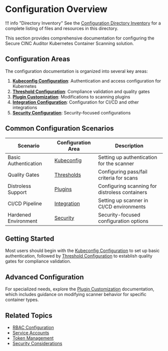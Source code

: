 # Configuration Overview

!!! info "Directory Inventory"
    See the [Configuration Directory Inventory](inventory.md) for a complete listing of files and resources in this directory.

This section provides comprehensive documentation for configuring the Secure CINC Auditor Kubernetes Container Scanning solution.

## Configuration Areas

The configuration documentation is organized into several key areas:

1. **[Kubeconfig Configuration](kubeconfig/index.md)**: Authentication and access configuration for Kubernetes
2. **[Threshold Configuration](thresholds/index.md)**: Compliance validation and quality gates
3. **[Plugin Customization](plugins/index.md)**: Modifications to scanning plugins
4. **[Integration Configuration](integration/index.md)**: Configuration for CI/CD and other integrations
5. **[Security Configuration](security/index.md)**: Security-focused configurations

## Common Configuration Scenarios

| Scenario | Configuration Area | Description |
|----------|-------------------|-------------|
| Basic Authentication | [Kubeconfig](kubeconfig/index.md) | Setting up authentication for the scanner |
| Quality Gates | [Thresholds](thresholds/index.md) | Configuring pass/fail criteria for scans |
| Distroless Support | [Plugins](plugins/index.md) | Configuring scanning for distroless containers |
| CI/CD Pipeline | [Integration](integration/index.md) | Setting up scanner in CI/CD environments |
| Hardened Environment | [Security](security/index.md) | Security-focused configuration options |

## Getting Started

Most users should begin with the [Kubeconfig Configuration](kubeconfig/index.md) to set up basic authentication, followed by [Threshold Configuration](thresholds/index.md) to establish quality gates for compliance validation.

## Advanced Configuration

For specialized needs, explore the [Plugin Customization](plugins/index.md) documentation, which includes guidance on modifying scanner behavior for specific container types.

## Related Topics

- [RBAC Configuration](../rbac/index.md)
- [Service Accounts](../service-accounts/index.md)
- [Token Management](../tokens/index.md)
- [Security Considerations](../security/overview.md)